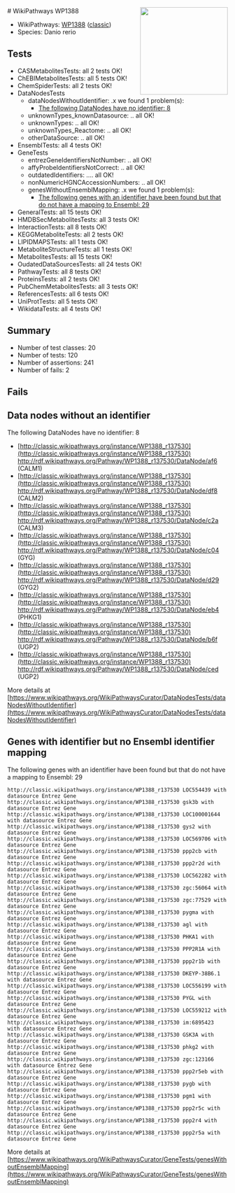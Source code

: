 <img style="float: right; width: 200px" src="https://upload.wikimedia.org/wikipedia/commons/thumb/8/83/Wplogo_with_text_500.png/640px-Wplogo_with_text_500.png" />
# WikiPathways WP1388

* WikiPathways: [WP1388](https://wikipathways.org/pathways/WP1388) ([classic](https://classic.wikipathways.org/instance/WP1388))
* Species: Danio rerio
## Tests
* CASMetabolitesTests: all 2 tests OK!
* ChEBIMetabolitesTests: all 5 tests OK!
* ChemSpiderTests: all 2 tests OK!
* DataNodesTests
    * dataNodesWithoutIdentifier: .x we found 1 problem(s):
        * [The following DataNodes have no identifier: 8](#d2d32fa7)
    * unknownTypes_knownDatasource: .. all OK!
    * unknownTypes: .. all OK!
    * unknownTypes_Reactome: .. all OK!
    * otherDataSource: .. all OK!
* EnsemblTests: all 4 tests OK!
* GeneTests
    * entrezGeneIdentifiersNotNumber: .. all OK!
    * affyProbeIdentifiersNotCorrect: .. all OK!
    * outdatedIdentifiers: .... all OK!
    * nonNumericHGNCAccessionNumbers: .. all OK!
    * genesWithoutEnsemblMapping: .x we found 1 problem(s):
        * [The following genes with an identifier have been found but that do not have a mapping to Ensembl: 29](#c4e54335)
* GeneralTests: all 15 tests OK!
* HMDBSecMetabolitesTests: all 3 tests OK!
* InteractionTests: all 8 tests OK!
* KEGGMetaboliteTests: all 2 tests OK!
* LIPIDMAPSTests: all 1 tests OK!
* MetaboliteStructureTests: all 1 tests OK!
* MetabolitesTests: all 15 tests OK!
* OudatedDataSourcesTests: all 24 tests OK!
* PathwayTests: all 8 tests OK!
* ProteinsTests: all 2 tests OK!
* PubChemMetabolitesTests: all 3 tests OK!
* ReferencesTests: all 6 tests OK!
* UniProtTests: all 5 tests OK!
* WikidataTests: all 4 tests OK!


## Summary

* Number of test classes: 20
* Number of tests: 120
* Number of assertions: 241
* Number of fails: 2

## Fails

<a name="d2d32fa7" />

## Data nodes without an identifier

The following DataNodes have no identifier: 8

* [http://classic.wikipathways.org/instance/WP1388_r137530](http://classic.wikipathways.org/instance/WP1388_r137530) http://rdf.wikipathways.org/Pathway/WP1388_r137530/DataNode/af6 (CALM1)
* [http://classic.wikipathways.org/instance/WP1388_r137530](http://classic.wikipathways.org/instance/WP1388_r137530) http://rdf.wikipathways.org/Pathway/WP1388_r137530/DataNode/df8 (CALM2)
* [http://classic.wikipathways.org/instance/WP1388_r137530](http://classic.wikipathways.org/instance/WP1388_r137530) http://rdf.wikipathways.org/Pathway/WP1388_r137530/DataNode/c2a (CALM3)
* [http://classic.wikipathways.org/instance/WP1388_r137530](http://classic.wikipathways.org/instance/WP1388_r137530) http://rdf.wikipathways.org/Pathway/WP1388_r137530/DataNode/c04 (GYG)
* [http://classic.wikipathways.org/instance/WP1388_r137530](http://classic.wikipathways.org/instance/WP1388_r137530) http://rdf.wikipathways.org/Pathway/WP1388_r137530/DataNode/d29 (GYG2)
* [http://classic.wikipathways.org/instance/WP1388_r137530](http://classic.wikipathways.org/instance/WP1388_r137530) http://rdf.wikipathways.org/Pathway/WP1388_r137530/DataNode/eb4 (PHKG1)
* [http://classic.wikipathways.org/instance/WP1388_r137530](http://classic.wikipathways.org/instance/WP1388_r137530) http://rdf.wikipathways.org/Pathway/WP1388_r137530/DataNode/b6f (UGP2)
* [http://classic.wikipathways.org/instance/WP1388_r137530](http://classic.wikipathways.org/instance/WP1388_r137530) http://rdf.wikipathways.org/Pathway/WP1388_r137530/DataNode/ced (UGP2)


More details at [https://www.wikipathways.org/WikiPathwaysCurator/DataNodesTests/dataNodesWithoutIdentifier](https://www.wikipathways.org/WikiPathwaysCurator/DataNodesTests/dataNodesWithoutIdentifier)

<a name="c4e54335" />

## Genes with identifier but no Ensembl identifier mapping

The following genes with an identifier have been found but that do not have a mapping to Ensembl: 29
```
http://classic.wikipathways.org/instance/WP1388_r137530 LOC554439 with datasource Entrez Gene
http://classic.wikipathways.org/instance/WP1388_r137530 gsk3b with datasource Entrez Gene
http://classic.wikipathways.org/instance/WP1388_r137530 LOC100001644 with datasource Entrez Gene
http://classic.wikipathways.org/instance/WP1388_r137530 gys2 with datasource Entrez Gene
http://classic.wikipathways.org/instance/WP1388_r137530 LOC569706 with datasource Entrez Gene
http://classic.wikipathways.org/instance/WP1388_r137530 ppp2cb with datasource Entrez Gene
http://classic.wikipathways.org/instance/WP1388_r137530 ppp2r2d with datasource Entrez Gene
http://classic.wikipathways.org/instance/WP1388_r137530 LOC562282 with datasource Entrez Gene
http://classic.wikipathways.org/instance/WP1388_r137530 zgc:56064 with datasource Entrez Gene
http://classic.wikipathways.org/instance/WP1388_r137530 zgc:77529 with datasource Entrez Gene
http://classic.wikipathways.org/instance/WP1388_r137530 pygma with datasource Entrez Gene
http://classic.wikipathways.org/instance/WP1388_r137530 agl with datasource Entrez Gene
http://classic.wikipathways.org/instance/WP1388_r137530 PHKA1 with datasource Entrez Gene
http://classic.wikipathways.org/instance/WP1388_r137530 PPP2R1A with datasource Entrez Gene
http://classic.wikipathways.org/instance/WP1388_r137530 ppp2r1b with datasource Entrez Gene
http://classic.wikipathways.org/instance/WP1388_r137530 DKEYP-38B6.1 with datasource Entrez Gene
http://classic.wikipathways.org/instance/WP1388_r137530 LOC556199 with datasource Entrez Gene
http://classic.wikipathways.org/instance/WP1388_r137530 PYGL with datasource Entrez Gene
http://classic.wikipathways.org/instance/WP1388_r137530 LOC559212 with datasource Entrez Gene
http://classic.wikipathways.org/instance/WP1388_r137530 im:6895423 with datasource Entrez Gene
http://classic.wikipathways.org/instance/WP1388_r137530 GSK3A with datasource Entrez Gene
http://classic.wikipathways.org/instance/WP1388_r137530 phkg2 with datasource Entrez Gene
http://classic.wikipathways.org/instance/WP1388_r137530 zgc:123166 with datasource Entrez Gene
http://classic.wikipathways.org/instance/WP1388_r137530 ppp2r5eb with datasource Entrez Gene
http://classic.wikipathways.org/instance/WP1388_r137530 pygb with datasource Entrez Gene
http://classic.wikipathways.org/instance/WP1388_r137530 pgm1 with datasource Entrez Gene
http://classic.wikipathways.org/instance/WP1388_r137530 ppp2r5c with datasource Entrez Gene
http://classic.wikipathways.org/instance/WP1388_r137530 ppp2r4 with datasource Entrez Gene
http://classic.wikipathways.org/instance/WP1388_r137530 ppp2r5a with datasource Entrez Gene
```

More details at [https://www.wikipathways.org/WikiPathwaysCurator/GeneTests/genesWithoutEnsemblMapping](https://www.wikipathways.org/WikiPathwaysCurator/GeneTests/genesWithoutEnsemblMapping)

